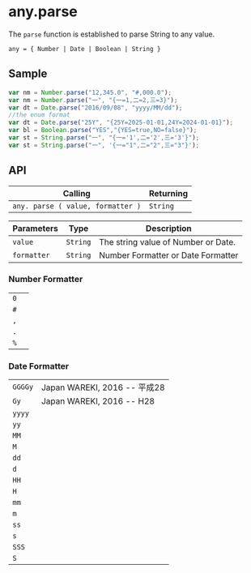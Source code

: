 # any.parse

The `parse` function is established to parse String to any value.

`any = { Number | Date | Boolean | String }`

## Sample

```javascript
var nm = Number.parse("12,345.0", "#,000.0");
var nm = Number.parse("一", "{一=1,二=2,三=3}");
var dt = Date.parse("2016/09/08", "yyyy/MM/dd");
//the enum format
var dt = Date.parse("25Y", "{25Y=2025-01-01,24Y=2024-01-01}");
var bl = Boolean.parse("YES","{YES=true,NO=false}");
var st = String.parse("一", "{一='1',二='2',三='3'}");
var st = String.parse("一", '{一="1",二="2",三="3"}');
```

## API

| Calling | Returning |
|---|---|
| `any. parse ( value, formatter )` | `String` |

| Parameters | Type | Description |
|---|---|---|
| `value` | `String` | The string value of Number or Date. |
| `formatter` | `String` | Number Formatter or Date Formatter |

### Number Formatter

|  |  |
|---|---|
| `0` |  |
| `#` |  |
| `,` |  |
| `.` |  |
| `%` |  |

### Date Formatter

|  |  |
|---|---|
| `GGGGy` | Japan WAREKI, 2016 -- 平成28 |
| `Gy` | Japan WAREKI, 2016 -- H28 |
| `yyyy` |  |
| `yy` |  |
| `MM` |  |
| `M` |  |
| `dd` |  |
| `d` |  |
| `HH` |  |
| `H` |  |
| `mm` |  |
| `m` |  |
| `ss` |  |
| `s` |  |
| `SSS` |  |
| `S` |  |